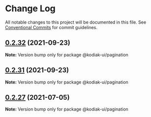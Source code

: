 # Change Log

All notable changes to this project will be documented in this file.
See [Conventional Commits](https://conventionalcommits.org) for commit guidelines.

## [0.2.32](https://github.com/skyverge/kodiak-ui/compare/@kodiak-ui/pagination@0.2.31...@kodiak-ui/pagination@0.2.32) (2021-09-23)

**Note:** Version bump only for package @kodiak-ui/pagination





## [0.2.31](https://github.com/skyverge/kodiak-ui/compare/@kodiak-ui/pagination@0.2.30...@kodiak-ui/pagination@0.2.31) (2021-09-23)

**Note:** Version bump only for package @kodiak-ui/pagination





## [0.2.27](https://github.com/skyverge/kodiak-ui/compare/@kodiak-ui/pagination@0.2.26...@kodiak-ui/pagination@0.2.27) (2021-07-05)

**Note:** Version bump only for package @kodiak-ui/pagination

